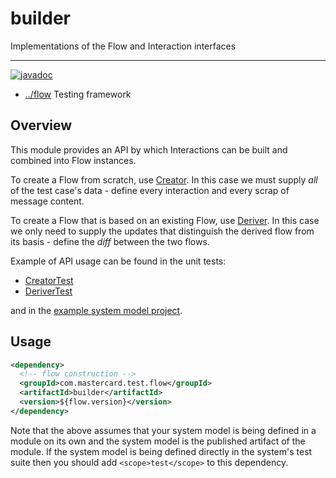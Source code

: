 
<!-- title start -->

# builder

Implementations of the Flow and Interaction interfaces

---
[![javadoc](https://javadoc.io/badge2/com.mastercard.test.flow/builder/javadoc.svg)](https://javadoc.io/doc/com.mastercard.test.flow/builder)

 * [../flow](https://github.com/Mastercard/flow) Testing framework

<!-- title end -->

## Overview

This module provides an API by which Interactions can be built and combined into Flow instances.

To create a Flow from scratch, use [Creator][Creator].
In this case we must supply _all_ of the test case's data - define every interaction and every scrap of message content.

To create a Flow that is based on an existing Flow, use [Deriver][Deriver].
In this case we only need to supply the updates that distinguish the derived flow from its basis - define the _diff_ between the two flows.

Example of API usage can be found in the unit tests:
 * [CreatorTest][CreatorTest]
 * [DeriverTest][DeriverTest]

and in the [example system model project](../example/app-model).

<!-- code_link_start -->

[Creator]: src/main/java/com/mastercard/test/flow/builder/Creator.java
[Deriver]: src/main/java/com/mastercard/test/flow/builder/Deriver.java
[CreatorTest]: src/test/java/com/mastercard/test/flow/builder/CreatorTest.java
[DeriverTest]: src/test/java/com/mastercard/test/flow/builder/DeriverTest.java

<!-- code_link_end -->

## Usage

```xml
<dependency>
  <!-- flow construction -->
  <groupId>com.mastercard.test.flow</groupId>
  <artifactId>builder</artifactId>
  <version>${flow.version}</version>
</dependency>
```

Note that the above assumes that your system model is being defined in a module on its own and the system model is the published artifact of the module.
If the system model is being defined directly in the system's test suite then you should add `<scope>test</scope>` to this dependency.
